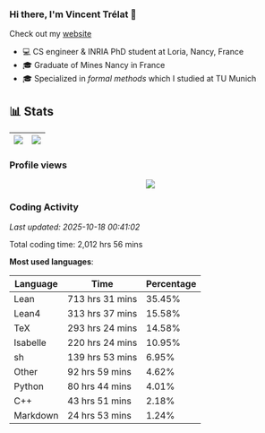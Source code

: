 ### Hi there, I'm Vincent Trélat 👋

Check out my [website](https://vtrelat.github.io)

-   💻 CS engineer & INRIA PhD student at Loria, Nancy, France
-   🎓 Graduate of Mines Nancy in France
-   🎓 Specialized in _formal methods_ which I studied at TU Munich

## 📊 **Stats**

| <img align="center" src="https://readme-stats.clckblog.space/api?username=VTrelat&show_icons=true&include_all_commits=true&theme=tokyonight&hide_border=true" /> | <img align="center" src="https://readme-stats.clckblog.space/api/top-langs/?username=VTrelat&layout=compact&theme=tokyonight&hide_border=true" /> |
| ---------------------------------------------------------------------------------------------------------------------------------------------------------------- | ------------------------------------------------------------------------------------------------------------------------------------------------- |

### Profile views

<p align="center">
 <img src="https://profile-counter.glitch.me/VTrelat/count.svg" />
</p>

<!--automations-->
### Coding Activity
_Last updated: 2025-10-18 00:41:02_

Total coding time: 2,012 hrs 56 mins

**Most used languages**:

| Language | Time | Percentage |
| ------------- | ------------- | ------------- |
| Lean | 713 hrs 31 mins | 35.45% |
| Lean4 | 313 hrs 37 mins | 15.58% |
| TeX | 293 hrs 24 mins | 14.58% |
| Isabelle | 220 hrs 24 mins | 10.95% |
| sh | 139 hrs 53 mins | 6.95% |
| Other | 92 hrs 59 mins | 4.62% |
| Python | 80 hrs 44 mins | 4.01% |
| C++ | 43 hrs 51 mins | 2.18% |
| Markdown | 24 hrs 53 mins | 1.24% |

